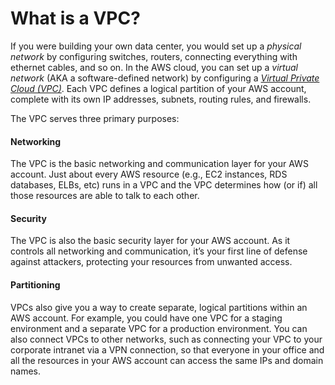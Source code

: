 # What is a VPC?

If you were building your own data center, you would set up a _physical network_ by configuring switches, routers,
connecting everything with ethernet cables, and so on. In the AWS cloud, you can set up a _virtual network_ (AKA a
software-defined network) by configuring a [_Virtual Private Cloud (VPC)_](https://aws.amazon.com/vpc/). Each VPC defines
a logical partition of your AWS account, complete with its own IP addresses, subnets, routing rules, and firewalls.

The VPC serves three primary purposes:



<div className="dlist">

#### Networking

The VPC is the basic networking and communication layer for your AWS account. Just about every AWS resource (e.g.,
EC2 instances, RDS databases, ELBs, etc) runs in a VPC and the VPC determines how (or if) all those resources are
able to talk to each other.

#### Security

The VPC is also the basic security layer for your AWS account. As it controls all networking and communication,
it’s your first line of defense against attackers, protecting your resources from unwanted access.

#### Partitioning

VPCs also give you a way to create separate, logical partitions within an AWS account. For example, you could have
one VPC for a staging environment and a separate VPC for a production environment. You can also connect VPCs to
other networks, such as connecting your VPC to your corporate intranet via a VPN connection, so that everyone in
your office and all the resources in your AWS account can access the same IPs and domain names.


</div>



<!-- ##DOCS-SOURCER-START
{"sourcePlugin":"Service Catalog Reference","hash":"f0ce1ce8450b80540a67c9abc1868913"}
##DOCS-SOURCER-END -->
